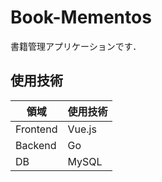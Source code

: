 # Book-Mementos
書籍管理アプリケーションです．

## 使用技術

| 領域 |使用技術  |
| -------- | -------- | 
| Frontend     | Vue.js     | 
| Backend     | Go     | 
| DB     | MySQL     | 

